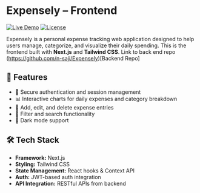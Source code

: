 # Expensely – Frontend

[![Live Demo](https://img.shields.io/badge/Demo-Live-blue)](https://expensely-self.vercel.app/)
[![License](https://img.shields.io/badge/license-MIT-green.svg)](LICENSE)


Expensely is a personal expense tracking web application designed to help users manage, categorize, and visualize their daily spending. This is the frontend built with **Next.js** and **Tailwind CSS**.
Link to back end repo (https://github.com/n-saji/Expensely)[Backend Repo]

## 🚀 Features

- 🔐 Secure authentication and session management
- 📊 Interactive charts for daily expenses and category breakdown
- 💼 Add, edit, and delete expense entries
- 🔎 Filter and search functionality
- 🌙 Dark mode support

## 🛠️ Tech Stack

- **Framework:** Next.js
- **Styling:** Tailwind CSS
- **State Management:** React hooks & Context API
- **Auth:** JWT-based auth integration
- **API Integration:** RESTful APIs from backend
